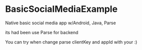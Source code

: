 # BasicSocialMediaExample
Native basic social media app w/Android, Java, Parse

its had been use Parse for backend

You can try when change parse clientKey and appId with your :)
